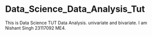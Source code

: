 # Data_Science_Data_Analysis_Tut
This is Data Science TUT Data Analysis.
univariate and bivariate.
I am Nishant Singh 23117092 ME4.
